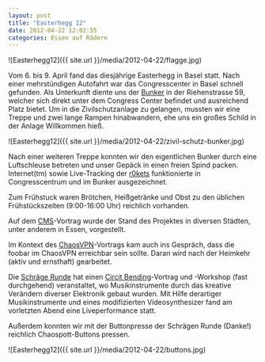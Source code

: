 ```yaml
---
layout: post
title: "Easterhegg 12"
date: 2012-04-22 12:02:55
categories: Essen auf Rädern
---
```

![Easterhegg12]({{ site.url }}/media/2012-04-22/flagge.jpg)

Vom 6. bis 9. April fand das diesjährige Easterhegg in Basel statt. Nach einer mehrstündigen Autofahrt war das Congresscenter in Basel schnell gefunden. Als Unterkunft diente uns der [Bunker](http://www.rettung.bs.ch/vermietungen-dienstleistungen/vermietungen-anlagenvermietung.htm) in der Riehenstrasse 59, welcher sich direkt unter dem Congress Center befindet und ausreichend Platz bietet. Um in die Zivilschutzanlage zu gelangen, mussten wir eine Treppe und zwei lange Rampen hinabwandern, ehe uns ein großes Schild in der Anlage Willkommen hieß. 

![Easterhegg12]({{ site.url }}/media/2012-04-22/zivil-schutz-bunker.jpg)

Nach einer weiteren Treppe konnten wir den eigentlichen Bunker durch eine Luftschleuse betreten und unser Gepäck in einen freien  Spind packen. Internet(tm) sowie Live-Tracking der [r0kets](http://r0ket.badge.events.ccc.de/) funktionierte in Congresscentrum und im Bunker ausgezeichnet.

Zum Frühstuck waren Brötchen, Heißgetränke und Obst zu den üblichen Frühstückszeiten (9:00-16:00 Uhr) reichlich vorhanden.

Auf dem [CMS](https://ccc.de/schule)-Vortrag wurde der Stand des Projektes in diversen Städten, unter anderem in Essen, vorgestellt.

Im Kontext des [ChaosVPN](http://wiki.hamburg.ccc.de/ChaosVPN)-Vortrags kam auch ins Gespräch, dass die foobar im ChaosVPN erreichbar sein sollte. Daran wird nach der Heimkehr (aktiv und ernsthaft) gearbeitet.

Die [Schräge Runde](http://schraegerunde.blogspot.de/) hat einen [Circit Bending](https://de.wikipedia.org/wiki/Circuit_bending)-Vortrag und -Workshop (fast durchgehend) veranstaltet, wo Musikinstrumente durch das kreative Verändern diverser Elektronik gebaut wurden. Mit Hilfe derartiger Musikinstrumente und eines modifizierten Videosynthesizer fand am vorletzten Abend eine Liveperformance statt.

Außerdem konnten wir mit der Buttonpresse der Schrägen Runde (Danke!) reichlich Chaospott-Buttons pressen.

![Easterhegg12]({{ site.url }}/media/2012-04-22/buttons.jpg)